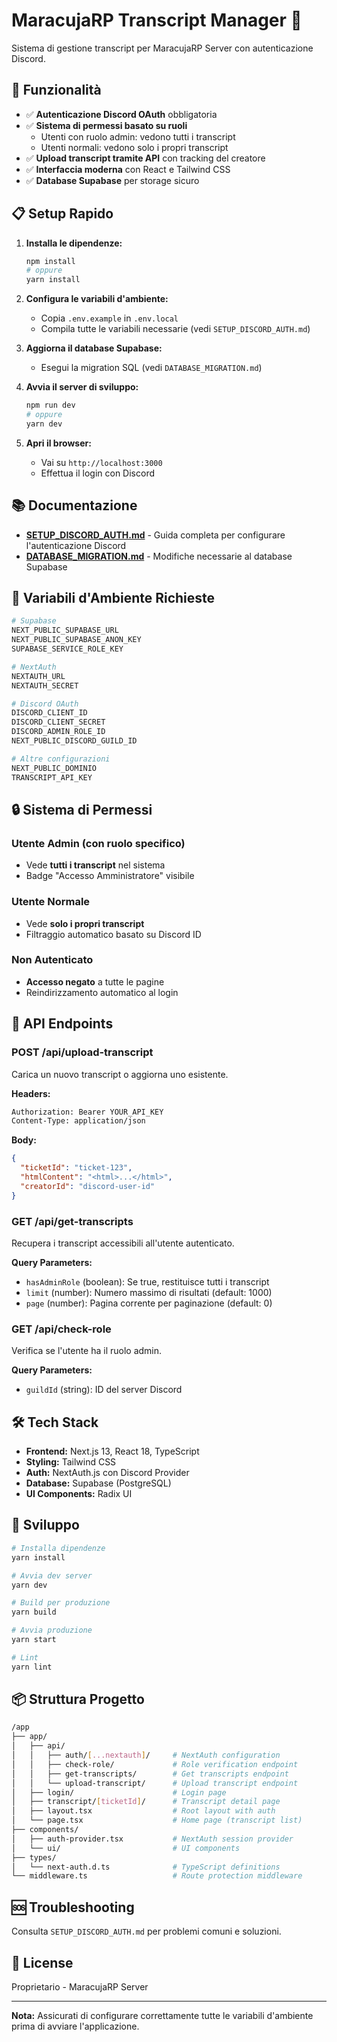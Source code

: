 # MaracujaRP Transcript Manager 📄

Sistema di gestione transcript per MaracujaRP Server con autenticazione Discord.

## 🚀 Funzionalità

- ✅ **Autenticazione Discord OAuth** obbligatoria
- ✅ **Sistema di permessi basato su ruoli**
  - Utenti con ruolo admin: vedono tutti i transcript
  - Utenti normali: vedono solo i propri transcript
- ✅ **Upload transcript tramite API** con tracking del creatore
- ✅ **Interfaccia moderna** con React e Tailwind CSS
- ✅ **Database Supabase** per storage sicuro

## 📋 Setup Rapido

1. **Installa le dipendenze:**

   ```bash
   npm install
   # oppure
   yarn install
   ```

2. **Configura le variabili d'ambiente:**

   - Copia `.env.example` in `.env.local`
   - Compila tutte le variabili necessarie (vedi `SETUP_DISCORD_AUTH.md`)

3. **Aggiorna il database Supabase:**

   - Esegui la migration SQL (vedi `DATABASE_MIGRATION.md`)

4. **Avvia il server di sviluppo:**

   ```bash
   npm run dev
   # oppure
   yarn dev
   ```

5. **Apri il browser:**
   - Vai su `http://localhost:3000`
   - Effettua il login con Discord

## 📚 Documentazione

- **[SETUP_DISCORD_AUTH.md](./SETUP_DISCORD_AUTH.md)** - Guida completa per configurare l'autenticazione Discord
- **[DATABASE_MIGRATION.md](./DATABASE_MIGRATION.md)** - Modifiche necessarie al database Supabase

## 🔑 Variabili d'Ambiente Richieste

```bash
# Supabase
NEXT_PUBLIC_SUPABASE_URL
NEXT_PUBLIC_SUPABASE_ANON_KEY
SUPABASE_SERVICE_ROLE_KEY

# NextAuth
NEXTAUTH_URL
NEXTAUTH_SECRET

# Discord OAuth
DISCORD_CLIENT_ID
DISCORD_CLIENT_SECRET
DISCORD_ADMIN_ROLE_ID
NEXT_PUBLIC_DISCORD_GUILD_ID

# Altre configurazioni
NEXT_PUBLIC_DOMINIO
TRANSCRIPT_API_KEY
```

## 🔒 Sistema di Permessi

### Utente Admin (con ruolo specifico)

- Vede **tutti i transcript** nel sistema
- Badge "Accesso Amministratore" visibile

### Utente Normale

- Vede **solo i propri transcript**
- Filtraggio automatico basato su Discord ID

### Non Autenticato

- **Accesso negato** a tutte le pagine
- Reindirizzamento automatico al login

## 📝 API Endpoints

### POST /api/upload-transcript

Carica un nuovo transcript o aggiorna uno esistente.

**Headers:**

```bash
Authorization: Bearer YOUR_API_KEY
Content-Type: application/json
```

**Body:**

```json
{
  "ticketId": "ticket-123",
  "htmlContent": "<html>...</html>",
  "creatorId": "discord-user-id"
}
```

### GET /api/get-transcripts

Recupera i transcript accessibili all'utente autenticato.

**Query Parameters:**

- `hasAdminRole` (boolean): Se true, restituisce tutti i transcript
- `limit` (number): Numero massimo di risultati (default: 1000)
- `page` (number): Pagina corrente per paginazione (default: 0)

### GET /api/check-role

Verifica se l'utente ha il ruolo admin.

**Query Parameters:**

- `guildId` (string): ID del server Discord

## 🛠️ Tech Stack

- **Frontend:** Next.js 13, React 18, TypeScript
- **Styling:** Tailwind CSS
- **Auth:** NextAuth.js con Discord Provider
- **Database:** Supabase (PostgreSQL)
- **UI Components:** Radix UI

## 🔧 Sviluppo

```bash
# Installa dipendenze
yarn install

# Avvia dev server
yarn dev

# Build per produzione
yarn build

# Avvia produzione
yarn start

# Lint
yarn lint
```

## 📦 Struttura Progetto

```bash
/app
├── app/
│   ├── api/
│   │   ├── auth/[...nextauth]/     # NextAuth configuration
│   │   ├── check-role/             # Role verification endpoint
│   │   ├── get-transcripts/        # Get transcripts endpoint
│   │   └── upload-transcript/      # Upload transcript endpoint
│   ├── login/                      # Login page
│   ├── transcript/[ticketId]/      # Transcript detail page
│   ├── layout.tsx                  # Root layout with auth
│   └── page.tsx                    # Home page (transcript list)
├── components/
│   ├── auth-provider.tsx           # NextAuth session provider
│   └── ui/                         # UI components
├── types/
│   └── next-auth.d.ts              # TypeScript definitions
└── middleware.ts                   # Route protection middleware
```

## 🆘 Troubleshooting

Consulta `SETUP_DISCORD_AUTH.md` per problemi comuni e soluzioni.

## 📄 License

Proprietario - MaracujaRP Server

---

**Nota:** Assicurati di configurare correttamente tutte le variabili d'ambiente prima di avviare l'applicazione.
